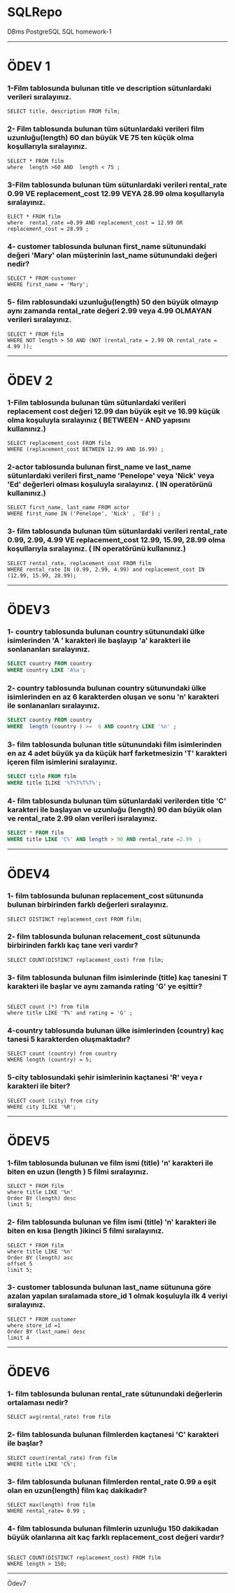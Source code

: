 # SQLRepo
DBms PostgreSQL SQL homework-1
***
# ÖDEV 1

### 1-Film tablosunda bulunan title ve description sütunlardaki verileri sıralayınız.

```
SELECT title, description FROM film;
```

### 2- Film tablosunda bulunan tüm sütunlardaki verileri film uzunluğu(length) 60 dan büyük  **VE** 75 ten küçük olma koşullarıyla sıralayınız.

```
SELECT * FROM film
where  length >60 AND  length < 75 ;
```

### 3-Film tablosunda bulunan tüm sütunlardaki verileri rental_rate 0.99 **VE** replacement_cost 12.99 **VEYA** 28.99 olma koşullarıyla sıralayınız.

```
ELECT * FROM film
where  rental_rate =0.99 AND replacement_cost = 12.99 OR replacement_cost = 28.99 ;
```

### 4- customer tablosunda bulunan first_name sütunundaki değeri 'Mary' olan müşterinin last_name sütunundaki değeri nedir?

```
SELECT * FROM customer
WHERE first_name = 'Mary';
```

### 5- film rablosundaki uzunluğu(length) 50 den büyük olmayıp aynı zamanda rental_rate değeri 2.99 veya 4.99 OLMAYAN verileri sıralayınız.

```
SELECT * FROM film
WHERE NOT length > 50 AND (NOT (rental_rate = 2.99 OR rental_rate = 4.99 ));

```
***
# ÖDEV 2
### 1-Film tablosunda bulunan tüm sütunlardaki verileri replacement cost değeri 12.99 dan büyük eşit ve 16.99 küçük olma koşuluyla sıralayınız ( BETWEEN - AND yapısını kullanınız.)
```
SELECT replacement_cost FROM film
WHERE (replacement_cost BETWEEN 12.99 AND 16.99) ;
```
### 2-actor tablosunda bulunan first_name ve last_name sütunlardaki verileri first_name 'Penelope' veya 'Nick' veya 'Ed' değerleri olması koşuluyla sıralayınız. ( IN operatörünü kullanınız.)
```
SELECT first_name, last_name FROM actor
WHERE first_name IN ('Penelope', 'Nick' , 'Ed') ;

```
### 3- film tablosunda bulunan tüm sütunlardaki verileri rental_rate 0.99, 2.99, 4.99 VE replacement_cost 12.99, 15.99, 28.99 olma koşullarıyla sıralayınız. ( IN operatörünü kullanınız.)
```
SELECT rental_rate, replacement_cost FROM film
WHERE rental_rate IN (0.99, 2.99, 4.99) and replacement_cost IN (12.99, 15.99, 28.99);
```
***
# ÖDEV3  
### 1- **country** tablosunda bulunan country sütunundaki ülke isimlerinden 'A ' karakteri ile başlayıp 'a' karakteri ile sonlananları sıralayınız.

```sql
SELECT country FROM country 
WHERE country LIKE 'A%a';
```

### 2- country tablosunda bulunan country sütunundaki ülke isimlerinden en az 6 karakterden oluşan ve sonu 'n' karakteri ile sonlananları sıralayınız.

```sql
SELECT country FROM country 
WHERE  length (country ) >=  6 AND country LIKE '%n' ;
```

 ### 3- film tablosunda bulunan title sütunundaki film isimlerinden en az 4 adet büyük ya da küçük harf farketmesizin 'T' karakteri içeren film isimlerini sıralayınız.

```sql
SELECT title FROM film
WHERE title ILIKE '%T%T%T%T%';
```

### 4- film tablosunda bulunan tüm sütunlardaki  verilerden title 'C' karakteri ile başlayan ve uzunluğu (length) 90 dan  büyük olan ve rental_rate 2.99 olan verileri isıralayınız.

```sql
SELECT * FROM film
WHERE title LIKE 'C%' AND length > 90 AND rental_rate =2.99  ;
```
***
# ÖDEV4
### 1- film tablosunda bulunan replacement_cost sütununda bulunan birbirinden farklı değerleri sıralayınız.

```
SELECT DISTINCT replacement_cost FROM film;

```
### 2- film tablosunda bulunan relacement_cost sütununda birbirinden farklı kaç tane veri vardır?

```
SELECT COUNT(DISTINCT replacement_cost) from film;
```
### 3- film tablosunda bulunan film isimlerinde (title) kaç tanesini T karakteri ile başlar ve aynı zamanda rating 'G' ye eşittir?
```

SELECT count (*) from film
where title LIKE 'T%' and rating = 'G' ;
```
### 4-country tablosunda bulunan ülke isimlerinden (country) kaç tanesi 5 karakterden oluşmaktadır?
```
SELECT count (country) from country
WHERE length (country) = 5;
```

### 5-city tablosundaki şehir isimlerinin kaçtanesi 'R' veya r karakteri ile biter?

```
SELECT count (city) from city
WHERE city ILIKE '%R';

```
***
# ÖDEV5
### 1-film tablosunda bulunan ve film ismi (title) 'n' karakteri ile biten en uzun (length ) 5 filmi sıralayınız.
```
SELECT * FROM film
where title LIKE '%n'
Order BY (length) desc
limit 5;

```

### 2- film tablosunda bulunan ve film ismi (title) 'n' karakteri ile biten en kısa (length )ikinci 5 filmi sıralayınız.
```
SELECT * FROM film
where title LIKE '%n'
Order BY (length) asc
offset 5
limit 5;

```

### 3- customer tablosunda bulunan last_name sütununa göre azalan yapılan sıralamada store_id 1 olmak koşuluyla ilk 4 veriyi sıralayınız.
```
SELECT * FROM customer
where store_id =1 
Order BY (last_name) desc
limit 4
```
***
# ÖDEV6
### 1- film tablosunda bulunan rental_rate sütunundaki değerlerin ortalaması nedir?

```
SELECT avg(rental_rate) from film 

```
### 2- film tablosunda bulunan filmlerden kaçtanesi 'C' karakteri ile başlar?

```
SELECT count(rental_rate) from film 
WHERE title LIKE 'C%';
```
### 3- film tablosunda bulunan filmlerden rental_rate 0.99 a eşit olan en uzun(length) film kaç dakikadır?

```
SELECT max(length) from film 
WHERE rental_rate= 0.99 ; 
```
### 4- film tablosunda bulunan filmlerin uzunluğu  150 dakikadan büyük olanlarına ait kaç farklı replacement_cost değeri vardır?
```
 
SELECT COUNT(DISTINCT replacement_cost) FROM film
WHERE length > 150; 
```
***
Ödev7


















```














